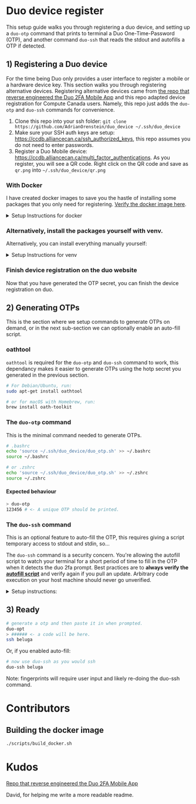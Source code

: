 # Duo device register

This setup guide walks you through registering a duo device, and setting up a `duo-otp` command that prints to terminal a Duo One-Time-Password (OTP), and another command `duo-ssh` that reads the stdout and autofills a OTP if detected. 

## 1) Registering a Duo device
For the time being Duo only provides a user interface to register a mobile or a hardware device key. 
This section walks you through registering alternative devices. 
Registering alternative devices came from [the repo that reverse engineered the Duo 2FA Mobile App](https://github.com/revalo/duo-bypass) and this repo adapted device registration for Compute Canada users.
Namely, this repo just adds the `duo-otp` and `duo-ssh` commands for convenience.

1. Clone this repo into your ssh folder: `git clone https://github.com/AdrianOrenstein/duo_device ~/.ssh/duo_device`
2. Make sure your SSH auth keys are setup: https://ccdb.alliancecan.ca/ssh_authorized_keys, this repo assumes you do not need to enter passwords. 
3. Register a Duo Mobile device: https://ccdb.alliancecan.ca/multi_factor_authentications. As you register, you will see a QR code. Right click on the QR code and save as `qr.png` into `~/.ssh/duo_device/qr.png`

### With Docker
I have created docker images to save you the hastle of installing some packages that you only need for registering. 
[Verify the docker image here](https://github.com/AdrianOrenstein/duo_device/blob/main/dockerfiles/Dockerfile).

<details>
<summary>Setup Instructions for docker</summary>

```bash
docker run --rm -it -w /app --volume=$(pwd):/app/:rw adrianorenstein/duo_device_register:latest zbarimg qr.png | sed 's/QR-Code:duo:\/\/\(.*\)/\1/'
```

Replace `XXXXXXXXXX-YYYYYYYYYYYYYYYYYYYYYYYYYYYYYYYYYYY` below with the output of the command above.
```bash
docker run --rm -it -w /app --volume=$(pwd):/app/:rw adrianorenstein/duo_device_register:latest python duo_activate.py XXXXXXXXXX-YYYYYYYYYYYYYYYYYYYYYYYYYYYYYYYYYYY

# Make sure only your user can read the files in this directory. Stops other users from reading your hotp secret. https://linuxize.com/post/chmod-command-in-linux/#symbolic-text-method
chmod u=rwx,go= ~/.ssh/duo_device
find ~/.ssh/duo_device -type f -exec chmod 600 {} \;
find ~/.ssh/duo_device -type d -exec chmod 700 {} \;
chmod u=rwx,go= ~/.ssh/duo_device/duo_ssh.sh
chmod u=rwx,go= ~/.ssh/duo_device/duo_otp.sh
```
</details>

### Alternatively, install the packages yourself with venv.
Alternatively, you can install everything manually yourself:

<details>
<summary>Setup Instructions for venv</summary>

#### zbarimg
Need `zbarimg` to extract the hotp code.
```bash
# For Debian/Ubuntu, run:
apt-get install -y zbar-tools libzbar-dev

# or for macOS with Homebrew, run:
brew install zbar


zbarimg qr.png | sed 's/QR-Code:duo:\/\/\(.*\)/\1/'
```

#### duo_activate
Replace `XXXXXXXXXX-YYYYYYYYYYYYYYYYYYYYYYYYYYYYYYYYYYY` below with the output of the command above.

```bash
virtualenv -p python3.11 venv
./venv/bin/python3.11 -m pip install pyotp requests pycryptodome pyqrcode
./venv/bin/python3.11 duo_activate.py XXXXXXXXXX-YYYYYYYYYYYYYYYYYYYYYYYYYYYYYYYYYYY

# Make sure only your user can read the files in this directory. Stops other users from reading your hotp secret. https://linuxize.com/post/chmod-command-in-linux/#symbolic-text-method
chmod u=rwx,go= ~/.ssh/duo_device
find ~/.ssh/duo_device -type f -exec chmod 600 {} \;
find ~/.ssh/duo_device -type d -exec chmod 700 {} \;
chmod u=rwx,go= ~/.ssh/duo_device/duo_ssh.sh
chmod u=rwx,go= ~/.ssh/duo_device/duo_otp.sh
```

</details>

### Finish device registration on the duo website

Now that you have generated the OTP secret, you can finish the device registration on duo. 

## 2) Generating OTPs

This is the section where we setup commands to generate OTPs on demand, or in the next sub-section we can optionally enable an auto-fill script.

### oathtool
`oathtool` is required for the `duo-otp` and `duo-ssh` command to work, this dependancy makes it easier to generate OTPs using the hotp secret you generated in the previous section.

```bash
# For Debian/Ubuntu, run:
sudo apt-get install oathtool

# or for macOS with Homebrew, run:
brew install oath-toolkit
```

### The `duo-otp` command

This is the minimal command needed to generate OTPs. 

```bash
# .bashrc
echo 'source ~/.ssh/duo_device/duo_otp.sh' >> ~/.bashrc
source ~/.bashrc

# or .zshrc
echo 'source ~/.ssh/duo_device/duo_otp.sh' >> ~/.zshrc
source ~/.zshrc
```

#### Expected behaviour
```bash
> duo-otp
123456 # <- A unique OTP should be printed.
```


### The `duo-ssh` command

This is an optional feature to auto-fill the OTP, this requires giving a script temporary access to stdout and stdin, so...

The `duo-ssh` command is a security concern. 
You're allowing the autofill script to watch your terminal for a short period of time to fill in the OTP when it detects the duo 2fa prompt. 
Best practices are to **always verify the [autofill script](https://github.com/AdrianOrenstein/duo_device/blob/main/duo_ssh.sh)** and verify again if you pull an update.
Arbitrary code execution on your host machine should never go unverified.

<details>
<summary>Setup instructions: </summary>

#### Enabling
```bash
# .bashrc
echo 'source ~/.ssh/duo_device/duo_ssh.sh' >> ~/.bashrc
source ~/.bashrc

# or .zshrc
echo 'source ~/.ssh/duo_device/duo_ssh.sh' >> ~/.zshrc
source ~/.zshrc
```
#### Expected behaviour
As you have enabled ssh keys, you likely won't have a password prompt. 
```
Multifactor authentication is now mandatory to connect to this cluster.
...
...
...
...

Enter a passcode or select one of the following options:

 1. <Some existing duo mobile device>
 2. <The device you just registered> (Android)

Passcode or option (1-2): ###### <- A unique OTP should be auto-filled for you.
Success. Logging you in...
```
</details>

## 3) Ready

```bash
# generate a otp and then paste it in when prompted.
duo-opt
> ###### <- a code will be here.
ssh beluga
```

Or, if you enabled auto-fill:
```bash
# now use duo-ssh as you would ssh
duo-ssh beluga
```

Note: fingerprints will require user input and likely re-doing the duo-ssh command. 

# Contributors

## Building the docker image

```bash
./scripts/build_docker.sh
```

# Kudos
[Repo that reverse engineered the Duo 2FA Mobile App](https://github.com/revalo/duo-bypass)

David, for helping me write a more readable readme.
